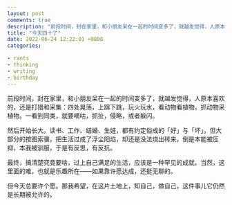 ```yaml
---
layout: post
comments: true
description: "前段时间，封在家里，和小朋友呆在一起的时间变多了，就越发觉得，人原本喜欢的，还是打猎和采集：四处晃荡，上蹿下跳，玩火玩水，看动物看植物，抓动物采植物。一看到同类，就要嘀咕，抓扯，侵略，或者躲闪"
title: "今天四十了"
date: 2022-06-24 12:22:01 +0800
categories: 

- rants
- thinking
- writing
- birthday
---
```


前段时间，封在家里，和小朋友呆在一起的时间变多了，就越发觉得，人原本喜欢的，还是打猎和采集：四处晃荡，上蹿下跳，玩火玩水，看动物看植物，抓动物采植物。一看到同类，就要嘀咕，抓扯，侵略，或者躲闪。

然后开始长大。读书、工作、结婚、生娃，都有约定俗成的「好」与「坏」。但大部分的按图索骥，把生活过成了浮尘阳焰，却还是没法烧出砖来，倒是本能被压抑，本我被驯服，于是有反思，有反抗。

最终，搞清楚究竟要啥，过上自己满足的生活，应该是一种罕见的成就。当然，这里面的难，也就是乐趣所在——如果靠许愿达成，还挺无聊的。

但今天总要许个愿。那我希望，在这片土地上，知自己，做自己，这件事儿它仍然是长期被允许的。

